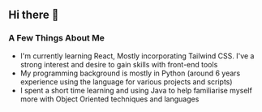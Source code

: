 ## Hi there 👋

### A Few Things About Me

- I'm currently learning React, Mostly incorporating Tailwind CSS. I've a strong interest and desire to gain skills with front-end tools
- My programming background is mostly in Python (around 6 years experience using the language for various projects and scripts)
- I spent a short time learning and using Java to help familiarise myself more with Object Oriented techniques and languages

